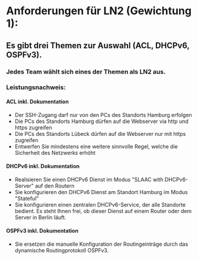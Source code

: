 # Anforderungen für LN2 (Gewichtung 1):

## Es gibt drei Themen zur Auswahl (ACL, DHCPv6, OSPFv3).
### Jedes Team wählt sich eines der Themen als LN2 aus. 
 
### Leistungsnachweis:
#### ACL inkl. Dokumentation
 * Der SSH-Zugang darf nur von den PCs des Standorts Hamburg erfolgen
 * Die PCs des Standorts Hamburg dürfen auf die Webserver via http und https zugreifen
 * Die PCs des Standorts Lübeck dürfen auf die Webserver nur mit https zugreifen
 * Entwerfen Sie mindestens eine weitere sinnvolle Regel, welche die Sicherheit des Netzwerks erhöht
#### DHCPv6  inkl. Dokumentation
 * Realisieren Sie einen DHCPv6 Dienst im Modus "SLAAC with DHCPv6-Server" auf den Routern
 * Sie konfigurieren den DHCPv6 Dienst am Standort Hamburg im Modus "Stateful"
 * Sie konfigurieren einen zentralen DHCPv6-Service, der alle Standorte bedient. Es steht Ihnen frei, ob dieser Dienst auf einem Router oder dem Server in Berlin läuft.
#### OSPFv3  inkl. Dokumentation
 * Sie ersetzen die manuelle Konfiguration der Routingeinträge durch das dynamische Routingprotokoll OSPFv3.
